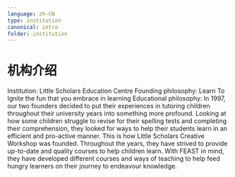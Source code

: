 ```yaml
---
language: zh-CN
type: institution
canonical: intro
folder: institution
---
```

# 机构介绍

Institution: Little Scholars Education Centre
Founding philosophy:
Learn To Ignite the fun that you embrace in learning
Educational philosophy:
In 1997, our two founders decided to put their experiences in tutoring children throughout their university years into something more profound. Looking at how some children struggle to revise for their spelling tests and completing their comprehension, they looked for ways to help their students learn in an efficient and pro-active manner. This is how Little Scholars Creative Workshop was founded. Throughout the years, they have strived to provide up-to-date and quality courses to help children learn. With FEAST in mind, they have developed different courses and ways of teaching to help feed hungry learners on their journey to endeavour knowledge.
